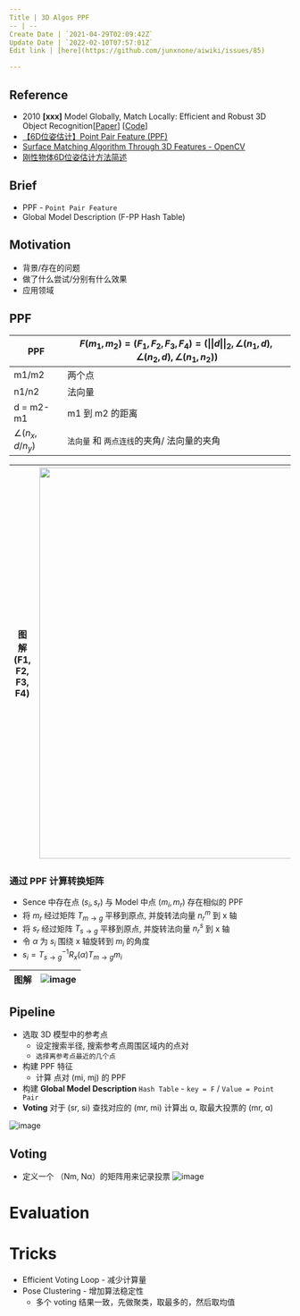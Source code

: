 ```yaml
---
Title | 3D Algos PPF
-- | --
Create Date | `2021-04-29T02:09:42Z`
Update Date | `2022-02-10T07:57:01Z`
Edit link | [here](https://github.com/junxnone/aiwiki/issues/85)

---
```

## Reference
- 2010 **[xxx]** Model Globally, Match Locally: Efficient and Robust 3D Object Recognition[[Paper](http://campar.in.tum.de/pub/drost2010CVPR/drost2010CVPR.pdf)] [[Code]()]
- [【6D位姿估计】Point Pair Feature (PPF)](https://zhuanlan.zhihu.com/p/94952276)
- [Surface Matching Algorithm Through 3D Features - OpenCV](https://docs.opencv.org/3.0-beta/modules/surface_matching/doc/surface_matching.html)
- [刚性物体6D位姿估计方法简述](https://www.hanchine.com/newInfo_131.html)


## Brief
- PPF - `Point Pair Feature`
- Global Model Description (F-PP Hash Table)



## Motivation
- 背景/存在的问题
- 做了什么尝试/分别有什么效果
- 应用领域

## PPF

PPF | $F(m_{1},m_{2})=(F_{1}, F_{2}, F_{3}, F_{4})=(\left\|\left\| d \right\| \right\|_{2}, \angle (n_{1},d), \angle (n_{2},d), \angle (n_{1},n_{2}))$
-- | --
m1/m2 | 两个点
n1/n2 | 法向量
d = m2-m1 | m1 到 m2 的距离
$\angle (n_{x},d/n_{y})$ | `法向量` 和 `两点连线`的夹角/ 法向量的夹角


图解 (F1, F2, F3, F4)  | <img width=700px src="https://user-images.githubusercontent.com/2216970/116506313-96778f00-a8ef-11eb-8f18-ccad36ebc7bf.png">
-- | --

### 通过 PPF 计算转换矩阵

- Sence 中存在点 $(s_{i}, s_{r})$ 与 Model 中点 $(m_{i}, m_{r})$ 存在相似的 PPF
- 将 $m_{r}$ 经过矩阵 $T_{m \to g}$ 平移到原点, 并旋转法向量 $n_{r}^{m}$ 到 x 轴
- 将 $s_{r}$ 经过矩阵 $T_{s \to g}$ 平移到原点, 并旋转法向量 $n_{r}^{s}$ 到 x 轴 
- 令 $\alpha$ 为 $s_{i}$ 围绕  x 轴旋转到 $m_{i}$ 的角度
- $s_{i} = T_{s \to g}^{-1}R_{x}(\alpha)T_{m \to g}m_{i}$


图解 | ![image](https://user-images.githubusercontent.com/2216970/116509077-3f74b880-a8f5-11eb-8ea8-64d2c1ceba19.png)
-- | --

## Pipeline
- 选取 3D 模型中的参考点
  - 设定搜索半径, 搜索参考点周围区域内的点对
  - `选择离参考点最近的几个点`
- 构建 PPF 特征
  - 计算 点对 (mi, mj) 的 PPF
- 构建 **Global Model Description** `Hash Table` - `key = F` / `Value = Point Pair`
- **Voting** 对于 (sr, si) 查找对应的 (mr, mi) 计算出 α, 取最大投票的 (mr, α)


![image](https://user-images.githubusercontent.com/2216970/116495688-fa8d5980-a8d5-11eb-8bf9-52409dda0db5.png)

## Voting
- 定义一个 （Nm, Nα）的矩阵用来记录投票
![image](https://user-images.githubusercontent.com/2216970/116511829-9ed4c780-a8f9-11eb-93b0-6fadb38045ac.png)

# Evaluation

# Tricks
- Efficient Voting Loop - 减少计算量
- Pose Clustering - 增加算法稳定性
  - 多个  voting 结果一致，先做聚类，取最多的，然后取均值
